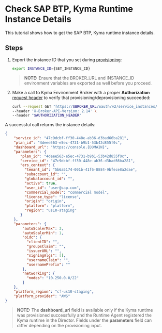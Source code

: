 # Check SAP BTP, Kyma Runtime Instance Details

This tutorial shows how to get the SAP BTP, Kyma runtime instance details.

## Steps

1. Export the instance ID that you set during [provisioning](05-10-provisioning-kyma-environment.md):

   ```bash
   export INSTANCE_ID={SET_INSTANCE_ID}
   ```

   > **NOTE:** Ensure that the BROKER_URL and INSTANCE_ID environment variables are exported as well before you proceed.

2. Make a call to Kyma Environment Broker with a proper **Authorization** [request header](../contributor/01-10-authorization.md) to verify that provisioning/deprovisioning succeeded:

   ```bash
   curl --request GET "https://$BROKER_URL/oauth/v2/service_instances/$INSTANCE_ID" \
   --header 'X-Broker-API-Version: 2.14' \
   --header "$AUTHORIZATION_HEADER"
   ```

A successful call returns the instance details:

   ```json
   {
       "service_id": "47c9dcbf-ff30-448e-ab36-d3bad66ba281",
       "plan_id": "4deee563-e5ec-4731-b9b1-53b42d855f0c",
       "dashboard_url": "https://console.{DOMAIN}",
       "parameters": {
          "plan_id": "4deee563-e5ec-4731-b9b1-53b42d855f0c",
          "service_id": "47c9dcbf-ff30-448e-ab36-d3bad66ba281",
          "ers_context": {
            "tenant_id": "5b6a5174-001b-41f6-8884-9bfece8a2dae",
            "subaccount_id": "",
            "globalaccount_id": "",
            "active": true,
            "user_id": "user@sap.com",
            "commercial_model": "commercial model",
            "license_type": "license",
            "origin": "origin",
            "platform": "platform",
            "region": "us10-staging"
          }
       },
       "parameters": {
           "autoScalerMax": 3,
           "autoScalerMin": 1,
           "oidc": {
             "clientID": "",
             "groupsClaim": "",
             "issuerURL": "",
             "signingAlgs": [],
             "usernameClaim": "",
             "usernamePrefix": ""
           },
           "networking": {
             "nodes": "10.250.0.0/22"
           }
       },
       "platform_region": "cf-us10-staging",
       "platform_provider": "AWS"
   }
   ```

   > **NOTE:** The **dashboard_url** field is available only if the Kyma runtime was provisioned successfully and the Runtime Agent registered the Kyma runtime in the Director. Fields under the **parameters** field can differ depending on the provisioning input.
